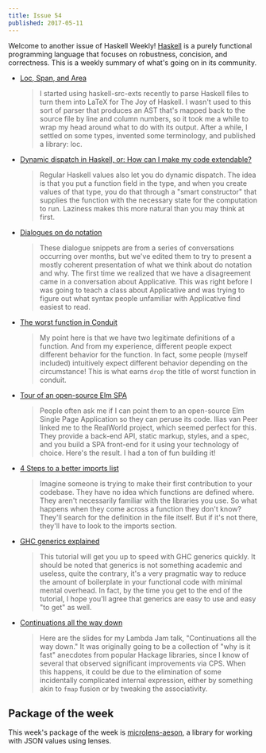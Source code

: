 ```yaml
---
title: Issue 54
published: 2017-05-11
---
```


Welcome to another issue of Haskell Weekly!
[Haskell](https://haskell-lang.org) is a purely functional programming language that focuses on robustness, concision, and correctness.
This is a weekly summary of what's going on in its community.

-   [Loc, Span, and Area](https://chris-martin.org/2017/loc)

    > I started using haskell-src-exts recently to parse Haskell files to turn them into LaTeX for The Joy of Haskell. I wasn't used to this sort of parser that produces an AST that's mapped back to the source file by line and column numbers, so it took me a while to wrap my head around what to do with its output. After a while, I settled on some types, invented some terminology, and published a library: loc.

-   [Dynamic dispatch in Haskell, or: How can I make my code extendable?](https://two-wrongs.com/dynamic-dispatch-in-haskell-how-to-make-code-extendable)

    > Regular Haskell values also let you do dynamic dispatch. The idea is that you put a function field in the type, and when you create values of that type, you do that through a "smart constructor" that supplies the function with the necessary state for the computation to run. Laziness makes this more natural than you may think at first.

-   [Dialogues on do notation](https://joyofhaskell.com/posts/2017-05-07-do-notation.html)

    > These dialogue snippets are from a series of conversations occurring over months, but we've edited them to try to present a mostly coherent presentation of what we think about do notation and why. The first time we realized that we have a disagreement came in a conversation about Applicative. This was right before I was going to teach a class about Applicative and was trying to figure out what syntax people unfamiliar with Applicative find easiest to read.

-   [The worst function in Conduit](https://www.snoyman.com/blog/2017/05/worst-function-in-conduit)

    > My point here is that we have two legitimate definitions of a function. And from my experience, different people expect different behavior for the function. In fact, some people (myself included) intuitively expect different behavior depending on the circumstance! This is what earns `drop` the title of worst function in conduit.

-   [Tour of an open-source Elm SPA](https://dev.to/rtfeldman/tour-of-an-open-source-elm-spa)

    > People often ask me if I can point them to an open-source Elm Single Page Application so they can peruse its code. Ilias van Peer linked me to the RealWorld project, which seemed perfect for this. They provide a back-end API, static markup, styles, and a spec, and you build a SPA front-end for it using your technology of choice. Here's the result. I had a ton of fun building it!

-   [4 Steps to a better imports list](https://mmhaskell.com/blog/2017/5/8/4-steps-to-a-better-imports-list)

    > Imagine someone is trying to make their first contribution to your codebase. They have no idea which functions are defined where. They aren't necessarily familiar with the libraries you use. So what happens when they come across a function they don't know? They'll search for the definition in the file itself. But if it's not there, they'll have to look to the imports section.

-   [GHC generics explained](https://stackbuilders.com/tutorials/haskell/generics/index.html)

    > This tutorial will get you up to speed with GHC generics quickly. It should be noted that generics is not something academic and useless, quite the contrary, it's a very pragmatic way to reduce the amount of boilerplate in your functional code with minimal mental overhead. In fact, by the time you get to the end of the tutorial, I hope you'll agree that generics are easy to use and easy "to get" as well.

-   [Continuations all the way down](http://teh.id.au/posts/2017/05/10/lambdajam-slides/index.html)

    > Here are the slides for my Lambda Jam talk, "Continuations all the way down." It was originally going to be a collection of "why is it fast" anecdotes from popular Hackage libraries, since I know of several that observed significant improvements via CPS. When this happens, it could be due to the elimination of some incidentally complicated internal expression, either by something akin to `fmap` fusion or by tweaking the associativity.

## Package of the week

This week's package of the week is [microlens-aeson](https://hackage.haskell.org/package/microlens-aeson),
a library for working with JSON values using lenses.
